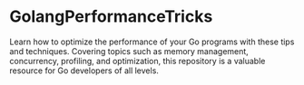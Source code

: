 # GolangPerformanceTricks
Learn how to optimize the performance of your Go programs with these tips and techniques. Covering topics such as memory management, concurrency, profiling, and optimization, this repository is a valuable resource for Go developers of all levels.
